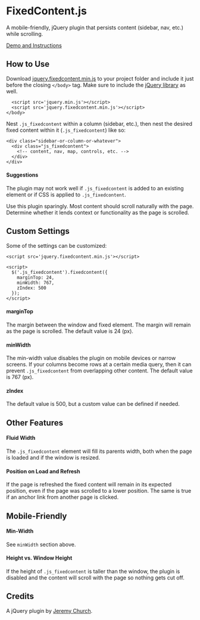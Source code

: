 # FixedContent.js

A mobile-friendly, jQuery plugin that persists content (sidebar, nav, etc.) while scrolling.

[Demo and Instructions](https://j.eremy.net/fixed-content/demo/)

## How to Use

Download [jquery.fixedcontent.min.js](https://raw.githubusercontent.com/jeremychurch/FixedContent.js/master/jquery.fixedcontent.min.js) to your project folder and include it just before the closing `</body>` tag. Make sure to include the [jQuery library](https://developers.google.com/speed/libraries/devguide#jquery) as well.

```
  <script src='jquery.min.js'></script>
  <script src='jquery.fixedcontent.min.js'></script>
</body>
```

Nest `.js_fixedcontent` within a column (sidebar, etc.), then nest the desired fixed content within it (`.js_fixedcontent`) like so:

```
<div class="sidebar-or-column-or-whatever">
  <div class="js_fixedcontent">
    <!-- content, nav, map, controls, etc. -->
  </div>
</div>
```

#### Suggestions

The plugin may not work well if `.js_fixedcontent` is added to an existing element or if CSS is applied to `.js_fixedcontent`.

Use this plugin sparingly. Most content should scroll naturally with the page. Determine whether it lends context or functionality as the page is scrolled.

## Custom Settings

Some of the settings can be customized:

```
<script src='jquery.fixedcontent.min.js'></script>

<script>
  $('.js_fixedcontent').fixedcontent({
    marginTop: 24,
    minWidth: 767,
    zIndex: 500
  });
</script>
```

#### marginTop

The margin between the window and fixed element. The margin will remain as the page is scrolled. The default value is 24 (px).

#### minWidth

The min-width value disables the plugin on mobile devices or narrow screens. If your columns become rows at a certain media query, then it can prevent `.js_fixedcontent` from overlapping other content. The default value is 767 (px).

#### zIndex

The default value is 500, but a custom value can be defined if needed.

## Other Features

#### Fluid Width

The `.js_fixedcontent` element will fill its parents width, both when the page is loaded and if the window is resized.

#### Position on Load and Refresh

If the page is refreshed the fixed content will remain in its expected position, even if the page was scrolled to a lower position. The same is true if an anchor link from another page is clicked.

## Mobile-Friendly

#### Min-Width

See `minWidth` section above.

#### Height vs. Window Height

If the height of `.js_fixedcontent` is taller than the window, the plugin is disabled and the content will scroll with the page so nothing gets cut off.

## Credits

A jQuery plugin by [Jeremy Church](https://j.eremy.net/).
